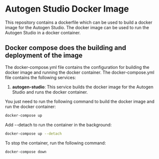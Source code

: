 # Autogen Studio Docker Image

This repository contains a dockerfile which can be used to build a docker image for the Autogen Studio. The docker image can be used to run the Autogen Studio in a docker container.

## Docker compose does the building and deployment of the image

The docker-compose.yml file contains the configuration for building the docker image and running the docker container. The docker-compose.yml file contains the following services:

1. **autogen-studio**: This service builds the docker image for the Autogen Studio and runs the docker container.

You just need to run the following command to build the docker image and run the docker container:

```bash
docker-compose up
```

Add --detach to run the container in the background:

```bash
docker-compose up --detach
```

To stop the container, run the following command:

```bash
docker-compose down
```
